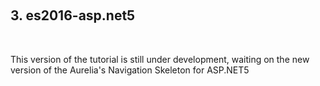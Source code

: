 <a id="top-anchor"></a>
<br>

## 3. es2016-asp.net5
<br>

This version of the tutorial is still under development, waiting on the new version of the Aurelia's Navigation Skeleton for ASP.NET5

